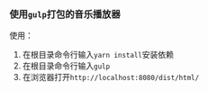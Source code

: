 ### 使用`gulp`打包的音乐播放器

使用：
1. 在根目录命令行输入`yarn install`安装依赖
2. 在根目录命令行输入`gulp`
3. 在浏览器打开`http://localhost:8080/dist/html/`
